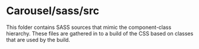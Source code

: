 # Carousel/sass/src

This folder contains SASS sources that mimic the component-class hierarchy. These files
are gathered in to a build of the CSS based on classes that are used by the build.
